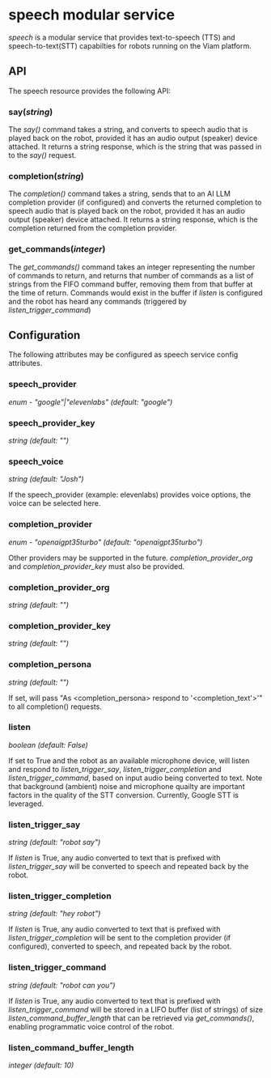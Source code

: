 # speech modular service

*speech* is a modular service that provides text-to-speech (TTS) and speech-to-text(STT) capabilties for robots running on the Viam platform.

## API

The speech resource provides the following API:

### say(*string*)

The *say()* command takes a string, and converts to speech audio that is played back on the robot, provided it has an audio output (speaker) device attached.
It returns a string response, which is the string that was passed in to the *say()* request.


### completion(*string*)

The *completion()* command takes a string, sends that to an AI LLM completion provider (if configured) and converts the returned completion to speech audio that is played back on the robot, provided it has an audio output (speaker) device attached.
It returns a string response, which is the completion returned from the completion provider.

### get_commands(*integer*)

The *get_commands()* command takes an integer representing the number of commands to return, and returns that number of commands as a list of strings from the FIFO command buffer, removing them from that buffer at the time of return.
Commands would exist in the buffer if *listen* is configured and the robot has heard any commands (triggered by *listen_trigger_command*)

## Configuration

The following attributes may be configured as speech service config attributes.

### speech_provider

*enum - "google"|"elevenlabs" (default: "google")*

### speech_provider_key

*string (default: "")*

### speech_voice

*string (default: "Josh")*

If the speech_provider (example: elevenlabs) provides voice options, the voice can be selected here.

### completion_provider

*enum - "openaigpt35turbo" (default: "openaigpt35turbo")*

Other providers may be supported in the future.  *completion_provider_org* and *completion_provider_key* must also be provided.

### completion_provider_org

*string (default: "")*

### completion_provider_key

*string (default: "")*

### completion_persona

*string (default: "")*

If set, will pass "As <completion_persona> respond to '<completion_text'>'" to all completion() requests.

### listen

*boolean (default: False)*

If set to True and the robot as an available microphone device, will listen and respond to *listen_trigger_say*, *listen_trigger_completion* and *listen_trigger_command*, based on input audio being converted to text.
Note that background (ambient) noise and microphone quailty are important factors in the quality of the STT conversion.
Currently, Google STT is leveraged.

### listen_trigger_say

*string (default: "robot say")*

If *listen* is True, any audio converted to text that is prefixed with *listen_trigger_say* will be converted to speech and repeated back by the robot.

### listen_trigger_completion

*string (default: "hey robot")*

If *listen* is True, any audio converted to text that is prefixed with *listen_trigger_completion* will be sent to the completion provider (if configured), converted to speech, and repeated back by the robot.

### listen_trigger_command

*string (default: "robot can you")*

If *listen* is True, any audio converted to text that is prefixed with *listen_trigger_command* will be stored in a LIFO buffer (list of strings) of size *listen_command_buffer_length* that can be retrieved via *get_commands()*, enabling programmatic voice control of the robot.

### listen_command_buffer_length

*integer (default: 10)*
